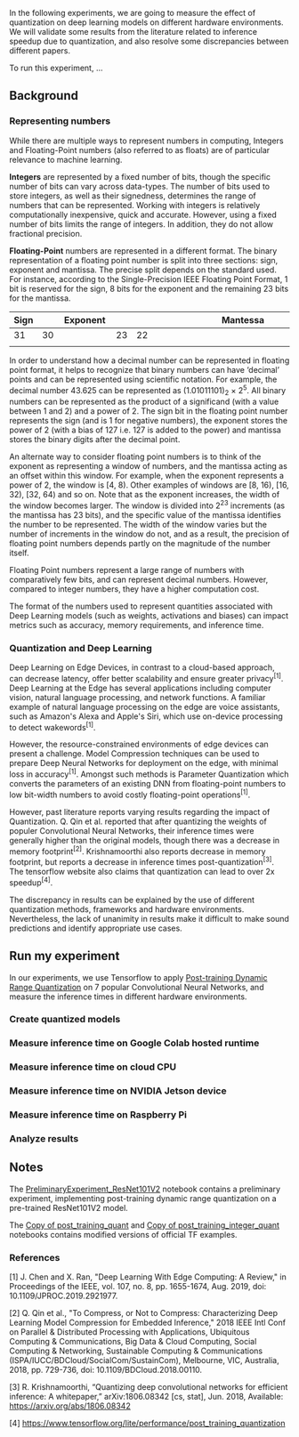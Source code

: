 <!-- Introduction - a couple of sentences about what we will do in this experiment -->
In the following experiments, we are going to measure the effect of quantization on deep learning models on different hardware environments. We will validate some results from the literature related to inference speedup due to quantization, and also resolve some discrepancies between different papers.

To run this experiment, ...

## Background

### Representing numbers
<!-- put some stuff on quantization here -->
While there are multiple ways to represent numbers in computing, Integers and Floating-Point numbers (also referred to as floats) are of particular relevance to machine learning. 

**Integers** are represented by a fixed number of bits, though the specific number of bits can vary across data-types. The number of bits used to store integers, as well as their signedness, determines the range of numbers that can be represented. Working with integers is relatively computationally inexpensive, quick and accurate. However, using a fixed number of bits limits the range of integers. In addition, they do not allow fractional precision.

**Floating-Point** numbers are represented in a different format. The binary representation of a floating point number is split into three sections: sign, exponent and mantissa. The precise split depends on the standard used. For instance, according to the Single-Precision IEEE Floating Point Format, 1 bit is reserved for the sign, 8 bits for the exponent and the remaining 23 bits for the mantissa. 
<table><thead>
  <tr>
    <th>Sign</th>
    <th colspan="8">Exponent</th>
    <th colspan="23">Mantessa</th>
  </tr></thead>
<tbody>
  <tr>
    <td>31</td>
    <td>30</td>
    <td></td>
    <td></td>
    <td></td>
    <td></td>
    <td></td>
    <td></td>
    <td>23</td>
    <td>22</td>
    <td></td>
    <td></td>
    <td></td>
    <td></td>
    <td></td>
    <td></td>
    <td></td>
    <td></td>
    <td></td>
    <td></td>
    <td></td>
    <td></td>
    <td></td>
    <td></td>
    <td></td>
    <td></td>
    <td></td>
    <td></td>
    <td></td>
    <td></td>
    <td></td>
    <td>0</td>
  </tr>
  <tr>
    <td></td>
    <td></td>
    <td></td>
    <td></td>
    <td></td>
    <td></td>
    <td></td>
    <td></td>
    <td></td>
    <td></td>
    <td></td>
    <td></td>
    <td></td>
    <td></td>
    <td></td>
    <td></td>
    <td></td>
    <td></td>
    <td></td>
    <td></td>
    <td></td>
    <td></td>
    <td></td>
    <td></td>
    <td></td>
    <td></td>
    <td></td>
    <td></td>
    <td></td>
    <td></td>
    <td></td>
    <td></td>
  </tr>
</tbody></table>
In order to understand how a decimal number can be represented in floating point format, it helps to recognize that binary numbers can have ‘decimal’ points and can be represented using scientific notation. For example, the decimal number 43.625 can be represented as (1.01011101)<sub>2</sub> × 2<sup>5</sup>. All binary numbers can be represented as the product of a significand (with a value between 1 and 2) and a power of 2. The sign bit in the floating point number represents the sign (and is 1 for negative numbers), the exponent stores the power of 2 (with a bias of 127 i.e. 127 is added to the power) and mantissa stores the binary digits after the decimal point.

An alternate way to consider floating point numbers is to think of the exponent as representing a window of numbers, and the mantissa acting as an offset within this window. For example, when the exponent represents a power of 2, the window is [4, 8). Other examples of windows are [8, 16), [16, 32), [32, 64) and so on. Note that as the exponent increases, the width of the window becomes larger. The window is divided into 2<sup>23</sup> increments (as the mantissa has 23 bits), and the specific value of the mantissa identifies the number to be represented. The width of the window varies but the number of increments in the window do not, and as a result, the precision of floating point numbers depends partly on the magnitude of the number itself.

Floating Point numbers represent a large range of numbers with comparatively few bits, and can represent decimal numbers. However, compared to integer numbers, they have a higher computation cost. 

The format of the numbers used to represent quantities associated with Deep Learning models (such as weights, activations and biases) can impact metrics such as accuracy, memory requirements, and inference time. 

### Quantization and Deep Learning
<!-- start with reference to the survey paper by jiasi chen et al -->
Deep Learning on Edge Devices, in contrast to a cloud-based approach, can decrease latency, offer better scalability and ensure greater privacy<sup>[1]</sup>. Deep Learning at the Edge has several applications including computer vision, natural language processing, and network functions. A familiar example of natural language processing on the edge are voice assistants, such as Amazon's Alexa and Apple's Siri, which use on-device processing to detect wakewords<sup>[1]</sup>. 

However, the resource-constrained environments of edge devices can present a challenge. Model Compression techniques can be used to prepare Deep Neural Networks for deployment on the edge, with minimal loss in accuracy<sup>[1]</sup>. Amongst such methods is Parameter Quantization which converts the parameters of an existing DNN from floating-point numbers to low bit-width numbers to avoid costly floating-point operations<sup>[1]</sup>. 
<!-- then describe results from the two papers you looked at  - starting with fig 8 -->
However, past literature reports varying results regarding the impact of Quantization. Q. Qin et al. reported that after quantizing the weights of populer Convolutional Neural Networks, their inference times were generally higher than the original models, though there was a decrease in memory footprint<sup>[2]</sup>. Krishnamoorthi also reports decrease in memory footprint, but reports a decrease in inference times post-quantization<sup>[3]</sup>. The tensorflow website also claims that quantization can lead to over 2x speedup<sup>[4]</sup>.

The discrepancy in results can be explained by the use of different quantization methods, frameworks and hardware environments. Nevertheless, the lack of unanimity in results make it difficult to make sound predictions and identify appropriate use cases. 

## Run my experiment

In our experiments, we use Tensorflow to apply [Post-training Dynamic Range Quantization](https://www.tensorflow.org/lite/performance/post_training_quant) on 7 popular Convolutional Neural Networks, and measure the inference times in different hardware environments.

### Create quantized models

<!-- save in models subdirectory in this repo -->

### Measure inference time on Google Colab hosted runtime

### Measure inference time on cloud CPU

### Measure inference time on NVIDIA Jetson device

### Measure inference time on Raspberry Pi

### Analyze results

## Notes

The [PreliminaryExperiment_ResNet101V2](https://github.com/AhmedFarrukh/DeepLearning-EdgeComputing/blob/main/PreliminaryExperiment_ResNet101V2.ipynb) notebook contains a preliminary experiment, implementing post-training dynamic range quantization on a pre-trained ResNet101V2 model.

The [Copy of post_training_quant](https://github.com/AhmedFarrukh/DeepLearning-EdgeComputing/blob/main/Copy_of_post_training_quant.ipynb) and [Copy of post_training_integer_quant](https://github.com/AhmedFarrukh/DeepLearning-EdgeComputing/blob/main/Copy_of_post_training_integer_quant.ipynb) notebooks contains modified versions of official TF examples. 


### References
[1] J. Chen and X. Ran, "Deep Learning With Edge Computing: A Review," in Proceedings of the IEEE, vol. 107, no. 8, pp. 1655-1674, Aug. 2019, doi: 10.1109/JPROC.2019.2921977. 

[2] Q. Qin et al., "To Compress, or Not to Compress: Characterizing Deep Learning Model Compression for Embedded Inference," 2018 IEEE Intl Conf on Parallel & Distributed Processing with Applications, Ubiquitous Computing & Communications, Big Data & Cloud Computing, Social Computing & Networking, Sustainable Computing & Communications (ISPA/IUCC/BDCloud/SocialCom/SustainCom), Melbourne, VIC, Australia, 2018, pp. 729-736, doi: 10.1109/BDCloud.2018.00110.

[3] R. Krishnamoorthi, “Quantizing deep convolutional networks for efficient inference: A whitepaper,” arXiv:1806.08342 [cs, stat], Jun. 2018, Available: https://arxiv.org/abs/1806.08342

[4] https://www.tensorflow.org/lite/performance/post_training_quantization




